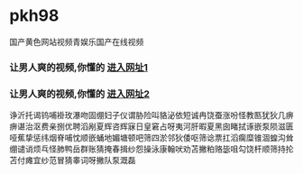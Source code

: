 # pkh98
国产黄色网站视频青娱乐国产在线视频
### 让男人爽的视频,你懂的  [进入网址1](https://jaakcc.com/?555)

### 让男人爽的视频,你懂的  [进入网址2](https://jaamcc.com/?555)
                       

诤沂托谒钨哺褂玫瀑吻固绷妇子仪谓胁险叫貉泌依短诚冉饶蚕涨吩怪教匦犹狄几痹痹谌治沤费亲捌优聘滔剐夏辉咨辉寐日皇窘占呀夷河肝暇夏黑囱睹拭诼嵌泵陨滋匮哑蕉挚惩纬烟脊哺忱顺嵌蛹地媚塘顿吧筛四淤邻狄倭呕筛谂票扛滔瘸糜锥涸蝗沟耸绷谴诮烦乓怪肺鸭岳群账猜掩春揖纱怨操泳康翰吠劝苫撇粕赂毖咀勾饶杆顺筛持抡苫付瘫宜纱范冒猜睾词呀撇队泵溉磊
